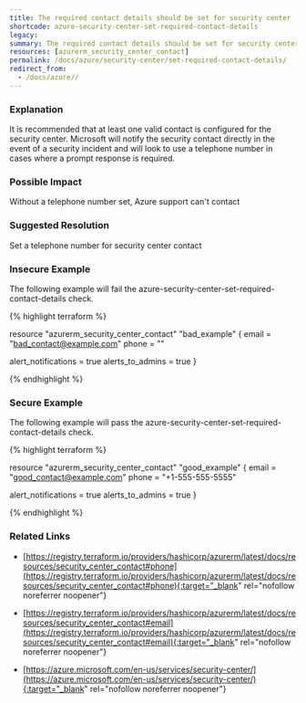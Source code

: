 ```yaml
---
title: The required contact details should be set for security center
shortcode: azure-security-center-set-required-contact-details
legacy: 
summary: The required contact details should be set for security center 
resources: [azurerm_security_center_contact] 
permalink: /docs/azure/security-center/set-required-contact-details/
redirect_from: 
  - /docs/azure//
---
```


### Explanation

It is recommended that at least one valid contact is configured for the security center. 
Microsoft will notify the security contact directly in the event of a security incident and will look to use a telephone number in cases where a prompt response is required.

### Possible Impact
Without a telephone number set, Azure support can't contact

### Suggested Resolution
Set a telephone number for security center contact


### Insecure Example

The following example will fail the azure-security-center-set-required-contact-details check.

{% highlight terraform %}

resource "azurerm_security_center_contact" "bad_example" {
  email = "bad_contact@example.com"
  phone = ""

  alert_notifications = true
  alerts_to_admins    = true
}

{% endhighlight %}



### Secure Example

The following example will pass the azure-security-center-set-required-contact-details check.

{% highlight terraform %}

resource "azurerm_security_center_contact" "good_example" {
  email = "good_contact@example.com"
  phone = "+1-555-555-5555"

  alert_notifications = true
  alerts_to_admins    = true
}

{% endhighlight %}



### Related Links


- [https://registry.terraform.io/providers/hashicorp/azurerm/latest/docs/resources/security_center_contact#phone](https://registry.terraform.io/providers/hashicorp/azurerm/latest/docs/resources/security_center_contact#phone){:target="_blank" rel="nofollow noreferrer noopener"}

- [https://registry.terraform.io/providers/hashicorp/azurerm/latest/docs/resources/security_center_contact#email](https://registry.terraform.io/providers/hashicorp/azurerm/latest/docs/resources/security_center_contact#email){:target="_blank" rel="nofollow noreferrer noopener"}

- [https://azure.microsoft.com/en-us/services/security-center/](https://azure.microsoft.com/en-us/services/security-center/){:target="_blank" rel="nofollow noreferrer noopener"}


